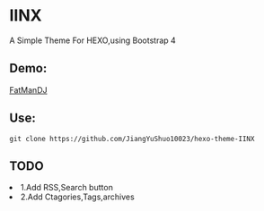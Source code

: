 # IINX
A Simple Theme For HEXO,using Bootstrap 4

## Demo:

[FatManDJ](https://blog.fatdev.name)

## Use:

```shell
git clone https://github.com/JiangYuShuo10023/hexo-theme-IINX
```

## TODO

<li>
  1.Add RSS,Search button
</li>

<li>
  2.Add Ctagories,Tags,archives
</li>
